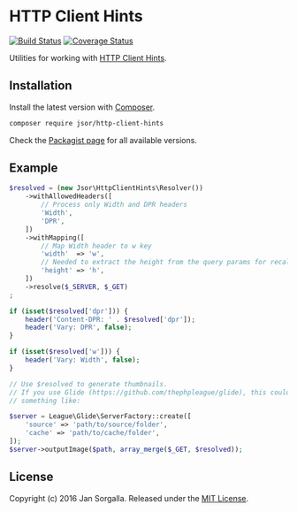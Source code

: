 HTTP Client Hints
=================

[![Build Status](https://travis-ci.org/jsor/http-client-hints.svg?branch=master)](http://travis-ci.org/jsor/http-client-hints?branch=master)
[![Coverage Status](https://coveralls.io/repos/github/jsor/http-client-hints/badge.svg?branch=master)](https://coveralls.io/github/jsor/http-client-hints?branch=master)

Utilities for working with [HTTP Client Hints](http://httpwg.org/http-extensions/client-hints.html).

Installation
------------

Install the latest version with [Composer](http://getcomposer.org).

```bash
composer require jsor/http-client-hints
```

Check the [Packagist page](https://packagist.org/packages/jsor/http-client-hints) for all
available versions.

Example
-------

```php
$resolved = (new Jsor\HttpClientHints\Resolver())
    ->withAllowedHeaders([
        // Process only Width and DPR headers
        'Width',
        'DPR',
    ])
    ->withMapping([
        // Map Width header to w key
        'width'  => 'w',
        // Needed to extract the height from the query params for recalculation depending on Width if present
        'height' => 'h',
    ])
    ->resolve($_SERVER, $_GET)
;

if (isset($resolved['dpr'])) {
    header('Content-DPR: ' . $resolved['dpr']);
    header('Vary: DPR', false);
}

if (isset($resolved['w'])) {
    header('Vary: Width', false);
}

// Use $resolved to generate thumbnails.
// If you use Glide (https://github.com/thephpleague/glide), this could look
// something like:

$server = League\Glide\ServerFactory::create([
    'source' => 'path/to/source/folder',
    'cache' => 'path/to/cache/folder',
]);
$server->outputImage($path, array_merge($_GET, $resolved));
```

License
-------

Copyright (c) 2016 Jan Sorgalla. Released under the [MIT License](https://github.com/jsor/http-client-hints/blob/master/LICENSE).

